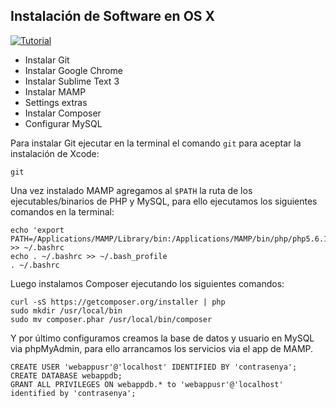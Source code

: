 ## Instalación de Software en OS X

[![Tutorial](http://img.youtube.com/vi/Rzv3IU09Q-A/0.jpg)](https://youtu.be/Rzv3IU09Q-A)

* Instalar Git
* Instalar Google Chrome
* Instalar Sublime Text 3
* Instalar MAMP
* Settings extras
* Instalar Composer
* Configurar MySQL

Para instalar Git ejecutar en la terminal el comando `git` para aceptar la instalación de Xcode:
```
git
```

Una vez instalado MAMP agregamos al `$PATH` la ruta de los ejecutables/binarios de PHP y MySQL, para ello ejecutamos los siguientes comandos en la terminal:

```
echo 'export PATH=/Applications/MAMP/Library/bin:/Applications/MAMP/bin/php/php5.6.10/bin:$PATH' >> ~/.bashrc 
echo . ~/.bashrc >> ~/.bash_profile
. ~/.bashrc
```

Luego instalamos Composer ejecutando los siguientes comandos:
```
curl -sS https://getcomposer.org/installer | php
sudo mkdir /usr/local/bin
sudo mv composer.phar /usr/local/bin/composer
```

Y por último configuramos creamos la base de datos y usuario en MySQL via phpMyAdmin, para ello arrancamos los servicios via el app de MAMP.

```
CREATE USER 'webappusr'@'localhost' IDENTIFIED BY 'contrasenya';
CREATE DATABASE webappdb;
GRANT ALL PRIVILEGES ON webappdb.* to 'webappusr'@'localhost' identified by 'contrasenya';
````









